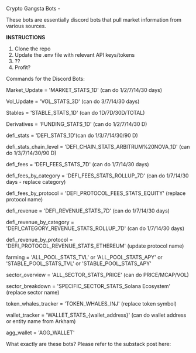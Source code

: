 Crypto Gangsta Bots - 

These bots are essentially discord bots that pull market information from various sources.

**INSTRUCTIONS**

1. Clone the repo
2. Update the .env file with relevant API keys/tokens
3. ??
4. Profit?


Commands for the Discord Bots:

Market_Update   =  'MARKET_STATS_1D' (can do 1/2/7/14/30 days)

Vol_Update = 'VOL_STATS_3D' (can do 3/7/14/30 days)

Stables = 'STABLE_STATS_1D' (can do 1D/7D/30D/TOTAL)

Derivatives = 'FUNDING_STATS_1D' (can do 1/2/7/14/30 D)

defi_stats = 'DEFI_STATS_1D'(can do 1/3/7/14/30/90 D)

defi_stats_chain_level = 'DEFI_CHAIN_STATS_ARBITRUM%20NOVA_1D' (can do 1/3/7/14/30/90 D)

defi_fees = 'DEFI_FEES_STATS_7D' (can do 1/7/14/30 days)

defi_fees_by_category = 'DEFI_FEES_STATS_ROLLUP_7D' (can do 1/7/14/30 days - replace category)

defi_fees_by_protocol = 'DEFI_PROTOCOL_FEES_STATS_EQUITY' (replace protocol name)

defi_revenue = 'DEFI_REVENUE_STATS_7D' (can do 1/7/14/30 days)

defi_revenue_by_category = 'DEFI_CATEGORY_REVENUE_STATS_ROLLUP_7D' (can do 1/7/14/30 days)

defi_revenue_by_protocol = 'DEFI_PROTOCOL_REVENUE_STATS_ETHEREUM' (update protocol name)

farming = 'ALL_POOL_STATS_TVL' or 'ALL_POOL_STATS_APY' or 'STABLE_POOL_STATS_TVL' or 'STABLE_POOL_STATS_APY'

sector_overview = 'ALL_SECTOR_STATS_PRICE' (can do PRICE/MCAP/VOL)

sector_breakdown = 'SPECIFIC_SECTOR_STATS_Solana Ecosystem' (replace sector name)

token_whales_tracker = 'TOKEN_WHALES_INJ' (replace token symbol)

wallet_tracker = 'WALLET_STATS_{wallet_address}' (can do wallet address or entity name from Arkham)

agg_wallet = 'AGG_WALLET'


What exactly are these bots? Please refer to the substack post here: 


